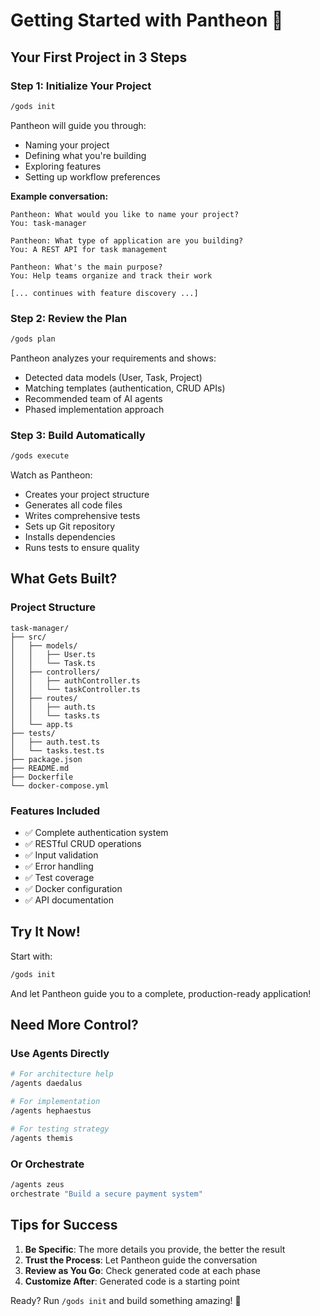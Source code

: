 # Getting Started with Pantheon 🚀

## Your First Project in 3 Steps

### Step 1: Initialize Your Project

```bash
/gods init
```

Pantheon will guide you through:
- Naming your project
- Defining what you're building
- Exploring features
- Setting up workflow preferences

**Example conversation:**
```
Pantheon: What would you like to name your project?
You: task-manager

Pantheon: What type of application are you building?
You: A REST API for task management

Pantheon: What's the main purpose?
You: Help teams organize and track their work

[... continues with feature discovery ...]
```

### Step 2: Review the Plan

```bash
/gods plan
```

Pantheon analyzes your requirements and shows:
- Detected data models (User, Task, Project)
- Matching templates (authentication, CRUD APIs)
- Recommended team of AI agents
- Phased implementation approach

### Step 3: Build Automatically

```bash
/gods execute
```

Watch as Pantheon:
- Creates your project structure
- Generates all code files
- Writes comprehensive tests
- Sets up Git repository
- Installs dependencies
- Runs tests to ensure quality

## What Gets Built?

### Project Structure
```
task-manager/
├── src/
│   ├── models/
│   │   ├── User.ts
│   │   └── Task.ts
│   ├── controllers/
│   │   ├── authController.ts
│   │   └── taskController.ts
│   ├── routes/
│   │   ├── auth.ts
│   │   └── tasks.ts
│   └── app.ts
├── tests/
│   ├── auth.test.ts
│   └── tasks.test.ts
├── package.json
├── README.md
├── Dockerfile
└── docker-compose.yml
```

### Features Included
- ✅ Complete authentication system
- ✅ RESTful CRUD operations
- ✅ Input validation
- ✅ Error handling
- ✅ Test coverage
- ✅ Docker configuration
- ✅ API documentation

## Try It Now!

Start with:
```bash
/gods init
```

And let Pantheon guide you to a complete, production-ready application!

## Need More Control?

### Use Agents Directly
```bash
# For architecture help
/agents daedalus

# For implementation
/agents hephaestus

# For testing strategy
/agents themis
```

### Or Orchestrate
```bash
/agents zeus
orchestrate "Build a secure payment system"
```

## Tips for Success

1. **Be Specific**: The more details you provide, the better the result
2. **Trust the Process**: Let Pantheon guide the conversation
3. **Review as You Go**: Check generated code at each phase
4. **Customize After**: Generated code is a starting point

Ready? Run `/gods init` and build something amazing! 🎉